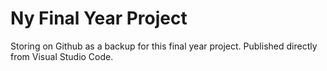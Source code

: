 # Ny Final Year Project
 
Storing on Github as a backup for this final year project. Published directly from Visual Studio Code.